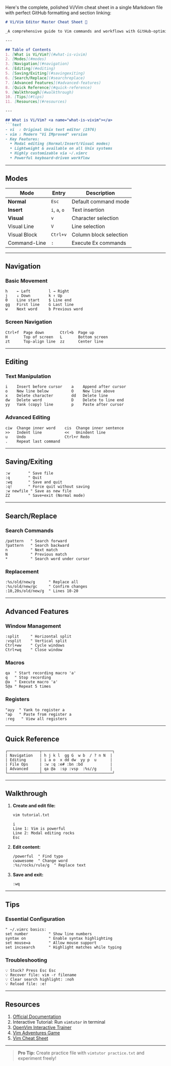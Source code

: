 Here's the complete, polished Vi/Vim cheat sheet in a single Markdown file with perfect GitHub formatting and section linking:

```markdown
# Vi/Vim Editor Master Cheat Sheet 🚀

_A comprehensive guide to Vim commands and workflows with GitHub-optimized formatting_

---

## Table of Contents
1. [What is Vi/Vim?](#what-is-vivim)
2. [Modes](#modes)
3. [Navigation](#navigation)
4. [Editing](#editing)
5. [Saving/Exiting](#savingexiting)
6. [Search/Replace](#searchreplace)
7. [Advanced Features](#advanced-features)
8. [Quick Reference](#quick-reference)
9. [Walkthrough](#walkthrough)
10. [Tips](#tips)
11. [Resources](#resources)

---

## What is Vi/Vim? <a name="what-is-vivim"></a>
```text
- vi  : Original Unix text editor (1976)
- vim : Modern "Vi IMproved" version
- Key Features:
  • Modal editing (Normal/Insert/Visual modes)
  • Lightweight & available on all Unix systems
  • Highly customizable via ~/.vimrc
  • Powerful keyboard-driven workflow
```

---

## Modes <a name="modes"></a>
| Mode          | Entry          | Description                  |
|---------------|----------------|------------------------------|
| **Normal**    | `Esc`          | Default command mode         |
| **Insert**    | `i`, `a`, `o`  | Text insertion               |
| **Visual**    | `v`            | Character selection          |
| Visual Line   | `V`            | Line selection               |
| Visual Block  | `Ctrl+v`       | Column block selection       |
| Command-Line  | `:`            | Execute Ex commands          |

---

## Navigation <a name="navigation"></a>
### Basic Movement
```vim
h    ← Left        l → Right
j    ↓ Down        k ↑ Up
0    Line start    $ Line end
gg   First line    G Last line
w    Next word     b Previous word
```

### Screen Navigation
```vim
Ctrl+f  Page down       Ctrl+b  Page up
H       Top of screen   L       Bottom screen
zt      Top-align line  zz      Center line
```

---

## Editing <a name="editing"></a>
### Text Manipulation
```vim
i    Insert before cursor    a    Append after cursor
o    New line below          O    New line above
x    Delete character        dd   Delete line
dw   Delete word             D    Delete to line end
yy   Yank (copy) line        p    Paste after cursor
```

### Advanced Editing
```vim
ciw  Change inner word    cis  Change inner sentence
>>   Indent line          <<   Unindent line
u    Undo                 Ctrl+r Redo
.    Repeat last command
```

---

## Saving/Exiting <a name="savingexiting"></a>
```vim
:w        " Save file
:q        " Quit
:wq       " Save and quit
:q!       " Force quit without saving
:w newfile " Save as new file
ZZ        " Save+exit (Normal mode)
```

---

## Search/Replace <a name="searchreplace"></a>
### Search Commands
```vim
/pattern   " Search forward
?pattern   " Search backward
n          " Next match
N          " Previous match
*          " Search word under cursor
```

### Replacement
```vim
:%s/old/new/g      " Replace all
:%s/old/new/gc     " Confirm changes
:10,20s/old/new/g  " Lines 10-20
```

---

## Advanced Features <a name="advanced-features"></a>
### Window Management
```vim
:split     " Horizontal split
:vsplit    " Vertical split
Ctrl+ww    " Cycle windows
Ctrl+wq    " Close window
```

### Macros
```vim
qa  " Start recording macro 'a'
q   " Stop recording
@a  " Execute macro 'a'
5@a " Repeat 5 times
```

### Registers
```vim
"ayy  " Yank to register a
"ap   " Paste from register a
:reg   " View all registers
```

---

## Quick Reference <a name="quick-reference"></a>
```text
┌──────────────┬───────────────────────────────┐
| Navigation   | h j k l  gg G  w b  / ? n N  |
| Editing      | i a o  x dd dw  yy p  u      |
| File Ops     | :w :q :e# :bn :bd            |
| Advanced     | qa @a  :sp :vsp  :%s//g      |
└──────────────┴───────────────────────────────┘
```

---

## Walkthrough <a name="walkthrough"></a>
1. **Create and edit file:**
   ```bash
   vim tutorial.txt
   ```
   ```vim
   i
   Line 1: Vim is powerful
   Line 2: Modal editing rocks
   Esc
   ```

2. **Edit content:**
   ```vim
   /powerful  " Find typo
   cwawesome  " Change word
   :%s/rocks/rule/g  " Replace text
   ```

3. **Save and exit:**
   ```vim
   :wq
   ```

---

## Tips <a name="tips"></a>
### Essential Configuration
```vim
" ~/.vimrc basics:
set number         " Show line numbers
syntax on          " Enable syntax highlighting
set mouse=a        " Allow mouse support
set incsearch      " Highlight matches while typing
```

### Troubleshooting
```text
💡 Stuck? Press Esc Esc 
💡 Recover file: vim -r filename
💡 Clear search highlight: :noh
💡 Reload file: :e!
```

---

## Resources <a name="resources"></a>
1. [Official Documentation](https://www.vim.org/docs.php)
2. Interactive Tutorial: Run `vimtutor` in terminal
3. [OpenVim Interactive Trainer](https://www.openvim.com/)
4. [Vim Adventures Game](https://vim-adventures.com/)
5. [Vim Cheat Sheet](https://vim.rtorr.com/)

---

> **Pro Tip:** Create practice file with `vimtutor practice.txt` and experiment freely!
```

